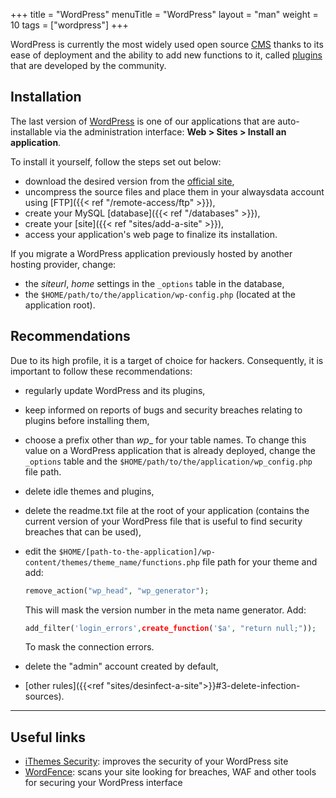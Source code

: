 +++
title = "WordPress"
menuTitle = "WordPress"
layout = "man"
weight = 10
tags = ["wordpress"]
+++

WordPress is currently the most widely used open source [CMS](https://en.wikipedia.org/wiki/Content_management_system) thanks to its ease of deployment and the ability to add new functions to it, called [plugins](http://wordpress.org/plugins/) that are developed by the community.

## Installation

The last version of [WordPress](https://wordpress.org/) is one of our applications that are auto-installable via the administration interface: **Web > Sites > Install an application**.

To install it yourself, follow the steps set out below:

- download the desired version from the [official
  site](https://wordpress.org/download/),
- uncompress the source files and place them in your alwaysdata account using [FTP]({{< ref "/remote-access/ftp" >}}),
- create your MySQL [database]({{< ref "/databases" >}}),
- create your [site]({{< ref "sites/add-a-site" >}}),
- access your application's web page to finalize its installation.

If you migrate a WordPress application previously hosted by another
hosting provider, change:

- the *siteurl*, *home* settings in the `_options` table in the database,
- the `$HOME/path/to/the/application/wp-config.php` (located at the application root).

## Recommendations

Due to its high profile, it is a target of choice for hackers. Consequently, it is important to follow these recommendations:

- regularly update WordPress and its plugins,

- keep informed on reports of bugs and security breaches relating to plugins before installing them,

- choose a prefix other than *wp*_ for your table names. To change this value on a WordPress application that is already deployed, change the `_options` table and the `$HOME/path/to/the/application/wp_config.php` file path.

- delete idle themes and plugins,

- delete the readme.txt file at the root of your application (contains the current version of your WordPress file that is useful to find security breaches that can be used),

- edit the `$HOME/[path-to-the-application]/wp-content/themes/theme_name/functions.php` file path for your theme and add:

    ```php
    remove_action("wp_head", "wp_generator");
    ```

    This will mask the version number in the meta name generator. Add:

    ```php
    add_filter('login_errors',create_function('$a', "return null;"));
    ```

    To mask the connection errors.

- delete the "admin" account created by default,

- [other rules]({{<ref "sites/desinfect-a-site">}}#3-delete-infection-sources).

---
## Useful links

- [iThemes Security](http://wordpress.org/plugins/better-wp-security/): improves the security of your WordPress site
- [WordFence](https://wordpress.org/plugins/wordfence/): scans your site looking for breaches, WAF and other tools for securing your WordPress interface
